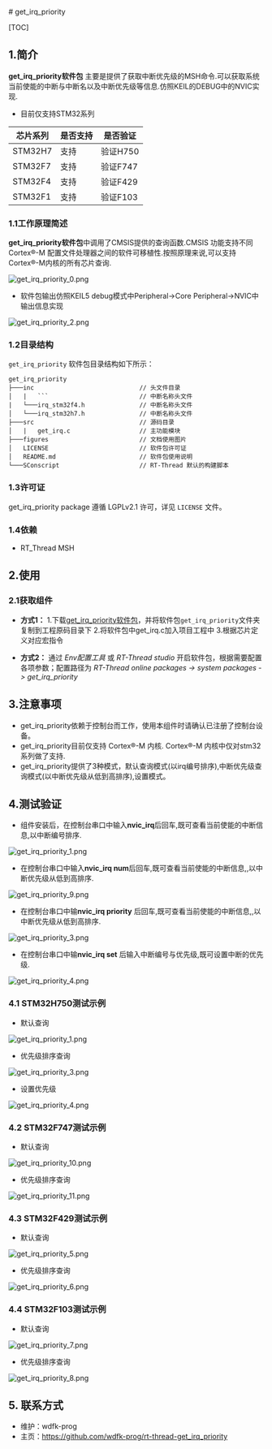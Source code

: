 ﻿﻿﻿﻿﻿﻿# get_irq_priority

[TOC]

## 1.简介

**get_irq_priority软件包** 主要是提供了获取中断优先级的MSH命令.可以获取系统当前使能的中断与中断名以及中断优先级等信息.仿照KEIL的DEBUG中的NVIC实现.

- 目前仅支持STM32系列

| 芯片系列 | 是否支持 | 是否验证 |
| -------- | -------- | -------- |
| STM32H7  | 支持     | 验证H750 |
| STM32F7  | 支持     | 验证F747 |
| STM32F4  | 支持     | 验证F429 |
| STM32F1  | 支持     | 验证F103 |

### 1.1工作原理简述

**get_irq_priority软件包**中调用了CMSIS提供的查询函数.CMSIS 功能支持不同 Cortex®-M 配置文件处理器之间的软件可移植性.按照原理来说,可以支持Cortex®-M内核的所有芯片查询.

![get_irq_priority_0.png](figures/get_irq_priority_0.png)

- 软件包输出仿照KEIL5 debug模式中Peripheral->Core Peripheral->NVIC中输出信息实现

![get_irq_priority_2.png](figures/get_irq_priority_2.png)

### 1.2目录结构

`get_irq_priority` 软件包目录结构如下所示：

``` 
get_irq_priority
├───inc                             // 头文件目录
│   |   ```                 		// 中断名称头文件
|   └───irq_stm32f4.h           	// 中断名称头文件
│   └───irq_stm32h7.h           	// 中断名称头文件
├───src                             // 源码目录
│   |   get_irq.c	                // 主功能模块
├───figures                         // 文档使用图片
│   LICENSE                         // 软件包许可证
│   README.md                       // 软件包使用说明
└───SConscript                      // RT-Thread 默认的构建脚本
```

### 1.3许可证

get_irq_priority package 遵循 LGPLv2.1 许可，详见 `LICENSE` 文件。

### 1.4依赖

- RT_Thread MSH

## 2.使用

### 2.1获取组件

- **方式1：**
  1.下载[get_irq_priority软件包](https://github.com/wdfk-prog/rt-thread-get_irq_priority[)，并将软件包`get_irq_priority`文件夹复制到工程原码目录下
  2.将软件包中get_irq.c加入项目工程中
  3.根据芯片定义对应宏指令

- **方式2：**
  通过 *Env配置工具* 或 *RT-Thread studio* 开启软件包，根据需要配置各项参数；配置路径为 *RT-Thread online packages -> system packages -> get_irq_priority* 

## 3.注意事项

- get_irq_priority依赖于控制台而工作，使用本组件时请确认已注册了控制台设备。
- get_irq_priority目前仅支持 Cortex®-M 内核. Cortex®-M 内核中仅对stm32系列做了支持.
- get_irq_priority提供了3种模式，默认查询模式(以irq编号排序),中断优先级查询模式(以中断优先级从低到高排序),设置模式。

## 4.测试验证

- 组件安装后，在控制台串口中输入**nvic_irq**后回车,既可查看当前使能的中断信息,以中断编号排序.

![get_irq_priority_1.png](figures/get_irq_priority_1.png)

- 在控制台串口中输入**nvic_irq num**后回车,既可查看当前使能的中断信息,,以中断优先级从低到高排序.

![get_irq_priority_9.png](figures/get_irq_priority_9.png)

- 在控制台串口中输**nvic_irq priority** 后回车,既可查看当前使能的中断信息,,以中断优先级从低到高排序.

![get_irq_priority_3.png](figures/get_irq_priority_3.png)

- 在控制台串口中输**nvic_irq set** 后输入中断编号与优先级,既可设置中断的优先级.

![get_irq_priority_4.png](figures/get_irq_priority_4.png)

### 4.1 STM32H750测试示例

- 默认查询

![get_irq_priority_1.png](figures/get_irq_priority_1.png)

- 优先级排序查询

![get_irq_priority_3.png](figures/get_irq_priority_3.png)

- 设置优先级

![get_irq_priority_4.png](figures/get_irq_priority_4.png)

### 4.2 STM32F747测试示例

- 默认查询

![get_irq_priority_10.png](figures/get_irq_priority_10.png)

- 优先级排序查询

![get_irq_priority_11.png](figures/get_irq_priority_11.png)

### 4.3 STM32F429测试示例

- 默认查询

![get_irq_priority_5.png](figures/get_irq_priority_5.png)

- 优先级排序查询

![get_irq_priority_6.png](figures/get_irq_priority_6.png)

### 4.4 STM32F103测试示例

- 默认查询

![get_irq_priority_7.png](figures/get_irq_priority_7.png)

- 优先级排序查询

![get_irq_priority_8.png](figures/get_irq_priority_8.png)

## 5. 联系方式

* 维护：wdfk-prog
* 主页：https://github.com/wdfk-prog/rt-thread-get_irq_priority


